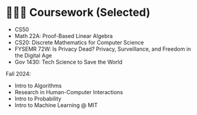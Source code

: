 # 🙇🏻‍♀️ Coursework (Selected)
- CS50
- Math 22A: Proof-Based Linear Algebra
- CS20: Discrete Mathematics for Computer Science
- FYSEMR 72W: Is Privacy Dead? Privacy, Surveillance, and Freedom in the Digital Age
- Gov 1430: Tech Science to Save the World

Fall 2024:
- Intro to Algorithms
- Research in Human-Computer Interactions
- Intro to Probability
- Intro to Machine Learning @ MIT